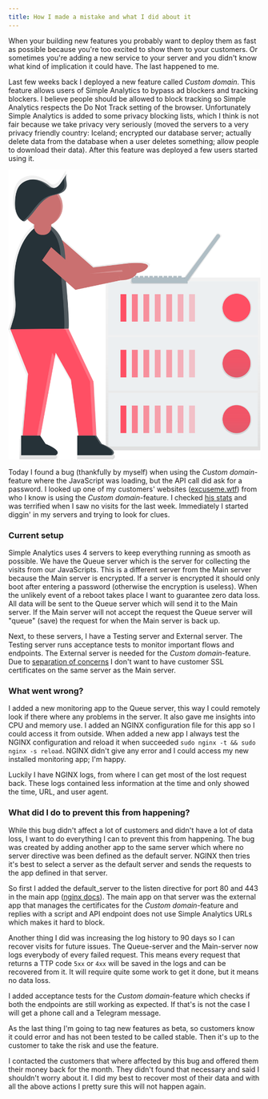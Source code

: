 ```yaml
---
title: How I made a mistake and what I did about it
---
```


When your building new features you probably want to deploy them as fast as possible because you're too excited to show them to your customers. Or sometimes you're adding a new service to your server and you didn't know what kind of implication it could have. The last happened to me.

Last few weeks back I deployed a new feature called _Custom domain_. This feature allows users of Simple Analytics to bypass ad blockers and tracking blockers. I believe people should be allowed to block tracking so Simple Analytics respects the Do Not Track setting of the browser. Unfortunately Simple Analytics is added to some privacy blocking lists, which I think is not fair because we take privacy very seriously (moved the servers to a very privacy friendly country: Iceland; encrypted our database server; actually delete data from the database when a user deletes something; allow people to download their data). After this feature was deployed a few users started using it.

<img class="limit-height" src="/images/server.svg" alt="">

Today I found a bug (thankfully by myself) when using the _Custom domain_-feature where the JavaScript was loading, but the API call did ask for a password. I looked up one of my customers' websites ([excuseme.wtf](https://excuseme.wtf/?ref=blog.simpleanalytics.io)) from who I know is using the _Custom domain_-feature. I checked [his stats](https://simpleanalytics.io/excuseme.wtf) and was terrified when I saw no visits for the last week. Immediately I started diggin' in my servers and trying to look for clues.

### Current setup

Simple Analytics uses 4 servers to keep everything running as smooth as possible. We have the Queue server which is the server for collecting the visits from our JavaScripts. This is a different server from the Main server because the Main server is encrypted. If a server is encrypted it should only boot after entering a password (otherwise the encryption is useless). When the unlikely event of a reboot takes place I want to guarantee zero data loss. All data will be sent to the Queue server which will send it to the Main server. If the Main server will not accept the request the Queue server will "queue" (save) the request for when the Main server is back up.

Next, to these servers, I have a Testing server and External server. The Testing server runs acceptance tests to monitor important flows and endpoints. The External server is needed for the _Custom domain_-feature. Due to [separation of concerns](https://en.wikipedia.org/wiki/Separation_of_concerns) I don't want to have customer SSL certificates on the same server as the Main server.

### What went wrong?

I added a new monitoring app to the Queue server, this way I could remotely look if there where any problems in the server. It also gave me insights into CPU and memory use. I added an NGINX configuration file for this app so I could access it from outside. When added a new app I always test the NGINX configuration and reload it when succeeded `sudo nginx -t && sudo nginx -s reload`. NGINX didn't give any error and I could access my new installed monitoring app; I'm happy.

Luckily I have NGINX logs, from where I can get most of the lost request back. These logs contained less information at the time and only showed the time, URL, and user agent.

### What did I do to prevent this from happening?

While this bug didn't affect a lot of customers and didn't have a lot of data loss, I want to do everything I can to prevent this from happening. The bug was created by adding another app to the same server which where no server directive was been defined as the default server. NGINX then tries it's best to select a server as the default server and sends the requests to the app defined in that server.

So first I added the default_server to the listen directive for port 80 and 443 in the main app ([nginx docs](https://nginx.org/en/docs/http/server_names.html#miscellaneous_names)). The main app on that server was the external app that manages the certificates for the _Custom domain_-feature and replies with a script and API endpoint does not use Simple Analytics URLs which makes it hard to block. 

Another thing I did was increasing the log history to 90 days so I can recover visits for future issues. The Queue-server and the Main-server now logs everybody of every failed request. This means every request that returns a TTP code `5xx` or `4xx` will be saved in the logs and can be recovered from it. It will require quite some work to get it done, but it means no data loss.

I added acceptance tests for the _Custom domain_-feature which checks if both the endpoints are still working as expected. If that's is not the case I will get a phone call and a Telegram message.

As the last thing I'm going to tag new features as beta, so customers know it could error and has not been tested to be called stable. Then it's up to the customer to take the risk and use the feature.

I contacted the customers that where affected by this bug and offered them their money back for the month. They didn't found that necessary and said I shouldn't worry about it. I did my best to recover most of their data and with all the above actions I pretty sure this will not happen again.
